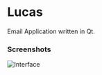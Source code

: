 Lucas
=====

Email Application written in Qt.

### Screenshots

![Interface](https://raw.github.com/hnathani/Lucas/master/EmailApp/Screenshots/example.png)




